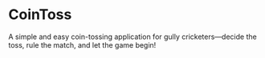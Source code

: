 # CoinToss
A simple and easy coin-tossing application for gully cricketers—decide the toss, rule the match, and let the game begin!
